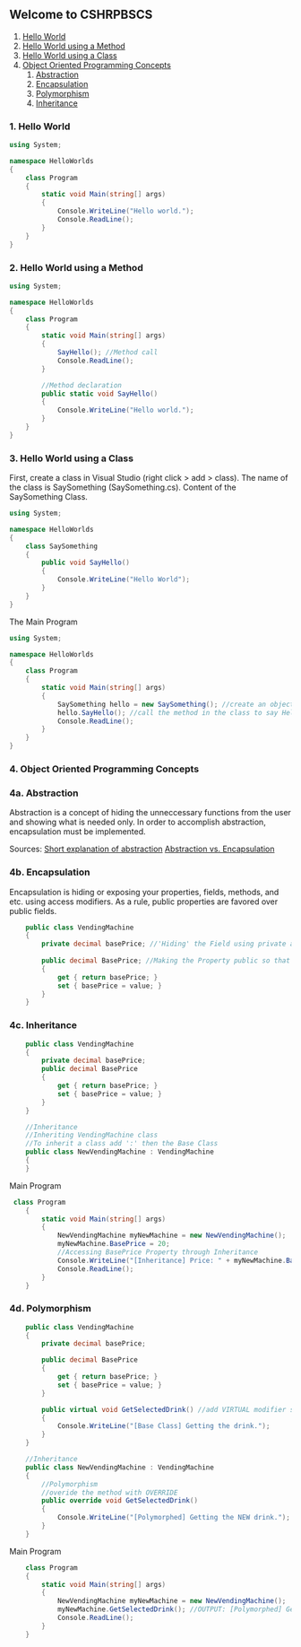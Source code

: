 ## Welcome to CSHRPBSCS

1. [Hello World](#item_1)
2. [Hello World using a Method](#item_2)
3. [Hello World using a Class](#item_3)
4. [Object Oriented Programming Concepts](#item_4)
    1. [Abstraction](#item_4a)
    2. [Encapsulation](#item_4b)
    3. [Polymorphism](#item_4c)
    4. [Inheritance](#item_4d)

### <a id="item_1"></a>1. Hello World

```c#
using System;

namespace HelloWorlds
{
    class Program
    {
        static void Main(string[] args)
        {
            Console.WriteLine("Hello world.");
            Console.ReadLine();
        }
    }
}
```

### <a id="item_2"></a>2. Hello World using a Method

```c#
using System;

namespace HelloWorlds
{
    class Program
    {
        static void Main(string[] args)
        {
            SayHello(); //Method call
            Console.ReadLine();
        }

        //Method declaration
        public static void SayHello()
        {
            Console.WriteLine("Hello world.");
        }
    }
}
```
### <a id="item_3"></a>3. Hello World using a Class

First, create a class in Visual Studio (right click > add > class).
The name of the class is SaySomething (SaySomething.cs).
Content of the SaySomething Class.
```c#
using System;

namespace HelloWorlds
{
    class SaySomething
    {
        public void SayHello()
        {
            Console.WriteLine("Hello World");
        }
    }
}
```
The Main Program
```csharp
using System;

namespace HelloWorlds
{
    class Program
    {
        static void Main(string[] args)
        {
            SaySomething hello = new SaySomething(); //create an object
            hello.SayHello(); //call the method in the class to say Hello!
            Console.ReadLine();
        }
    }
}
```

### <a id="item_4"></a>4. Object Oriented Programming Concepts
### <a id="item_4a"></a>4a. Abstraction

Abstraction is a concept of hiding the unneccessary functions from the user and showing what is needed only. In order to accomplish abstraction, encapsulation must be implemented.

Sources: 
[Short explanation of abstraction](https://www.youtube.com/watch?v=L1-zCdrx8Lk)
[Abstraction vs. Encapsulation](https://www.youtube.com/watch?v=1Q4I63-hKcY&t=676s)

### <a id="item_4b"></a>4b. Encapsulation

Encapsulation is hiding or exposing your properties, fields, methods, and etc. using access modifiers.
As a rule, public properties are favored over public fields.

```csharp
    public class VendingMachine
    {
        private decimal basePrice; //'Hiding' the Field using private access modifier
        
        public decimal BasePrice; //Making the Property public so that it can be accessed by the Main class
        {
            get { return basePrice; }
            set { basePrice = value; }
        }
    }
```

### <a id="item_4b"></a>4c. Inheritance

```csharp
    public class VendingMachine
    {
        private decimal basePrice;
        public decimal BasePrice
        {
            get { return basePrice; }
            set { basePrice = value; }
        }
    }

    //Inheritance
    //Inheriting VendingMachine class
    //To inherit a class add ':' then the Base Class
    public class NewVendingMachine : VendingMachine
    {
    }
```

Main Program
```csharp
 class Program
    {
        static void Main(string[] args)
        {
            NewVendingMachine myNewMachine = new NewVendingMachine();
            myNewMachine.BasePrice = 20;
            //Accessing BasePrice Property through Inheritance
            Console.WriteLine("[Inheritance] Price: " + myNewMachine.BasePrice);
            Console.ReadLine();
        }
    }
```

### <a id="item_4b"></a>4d. Polymorphism

```csharp
    public class VendingMachine
    {
        private decimal basePrice;

        public decimal BasePrice
        {
            get { return basePrice; }
            set { basePrice = value; }
        }

        public virtual void GetSelectedDrink() //add VIRTUAL modifier so that it can be overridden
        {
            Console.WriteLine("[Base Class] Getting the drink.");
        }
    }

    //Inheritance
    public class NewVendingMachine : VendingMachine
    {
        //Polymorphism
        //overide the method with OVERRIDE
        public override void GetSelectedDrink() 
        {
            Console.WriteLine("[Polymorphed] Getting the NEW drink.");
        }
    }
```

Main Program

```csharp
    class Program
    {
        static void Main(string[] args)
        {
            NewVendingMachine myNewMachine = new NewVendingMachine();
            myNewMachine.GetSelectedDrink(); //OUTPUT: [Polymorphed] Getting the NEW drink.
            Console.ReadLine();
        }
    }
```

